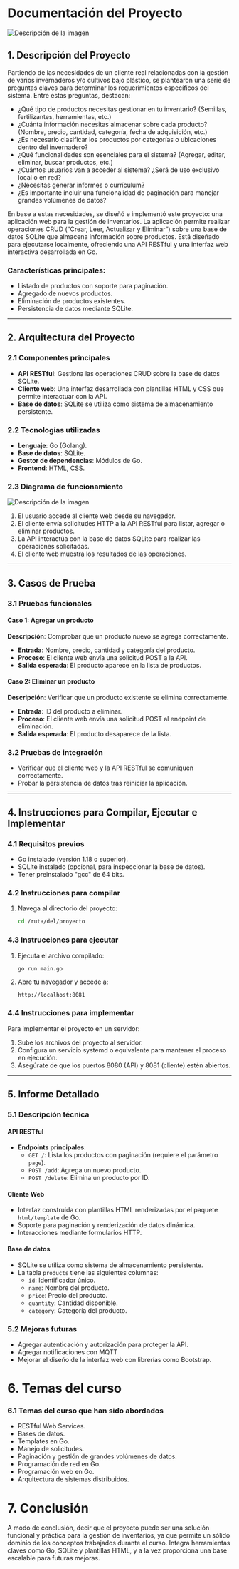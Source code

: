 # Documentación del Proyecto
![Descripción de la imagen](imagenes/708189420_227701151_1706x1280.webp)

## 1. Descripción del Proyecto
Partiendo de las necesidades de un cliente real relacionadas con la gestión de varios invernaderos y/o cultivos bajo plástico, se plantearon una serie de preguntas claves para determinar los requerimientos específicos del sistema. Entre estas preguntas, destacan:

- ¿Qué tipo de productos necesitas gestionar en tu inventario? (Semillas, fertilizantes, herramientas, etc.)
- ¿Cuánta información necesitas almacenar sobre cada producto? (Nombre, precio, cantidad, categoría, fecha de adquisición, etc.)
- ¿Es necesario clasificar los productos por categorías o ubicaciones dentro del invernadero?
- ¿Qué funcionalidades son esenciales para el sistema? (Agregar, editar, eliminar, buscar productos, etc.)
- ¿Cuántos usuarios van a acceder al sistema? ¿Será de uso exclusivo local o en red?
- ¿Necesitas generar informes o currículum?
- ¿Es importante incluir una funcionalidad de paginación para manejar grandes volúmenes de datos?

En base a estas necesidades, se diseñó e implementó este proyecto: una aplicación web para la gestión de inventarios. La aplicación permite realizar operaciones CRUD (“Crear, Leer, Actualizar y Eliminar”) sobre una base de datos SQLite que almacena información sobre productos. Está diseñado para ejecutarse localmente, ofreciendo una API RESTful y una interfaz web interactiva desarrollada en Go.

### Características principales:
- Listado de productos con soporte para paginación.
- Agregado de nuevos productos.
- Eliminación de productos existentes.
- Persistencia de datos mediante SQLite.

---

## 2. Arquitectura del Proyecto

### 2.1 Componentes principales
- **API RESTful**: Gestiona las operaciones CRUD sobre la base de datos SQLite.
- **Cliente web**: Una interfaz desarrollada con plantillas HTML y CSS que permite interactuar con la API.
- **Base de datos**: SQLite se utiliza como sistema de almacenamiento persistente.

### 2.2 Tecnologías utilizadas
- **Lenguaje**: Go (Golang).
- **Base de datos**: SQLite.
- **Gestor de dependencias**: Módulos de Go.
- **Frontend**: HTML, CSS.

### 2.3 Diagrama de funcionamiento
![Descripción de la imagen](imagenes/Captura.PNG)
1. El usuario accede al cliente web desde su navegador.
2. El cliente envía solicitudes HTTP a la API RESTful para listar, agregar o eliminar productos.
3. La API interactúa con la base de datos SQLite para realizar las operaciones solicitadas.
4. El cliente web muestra los resultados de las operaciones.

---

## 3. Casos de Prueba

### 3.1 Pruebas funcionales

#### **Caso 1: Agregar un producto**
**Descripción**: Comprobar que un producto nuevo se agrega correctamente.
- **Entrada**: Nombre, precio, cantidad y categoría del producto.
- **Proceso**: El cliente web envía una solicitud POST a la API.
- **Salida esperada**: El producto aparece en la lista de productos.

#### **Caso 2: Eliminar un producto**
**Descripción**: Verificar que un producto existente se elimina correctamente.
- **Entrada**: ID del producto a eliminar.
- **Proceso**: El cliente web envía una solicitud POST al endpoint de eliminación.
- **Salida esperada**: El producto desaparece de la lista.

### 3.2 Pruebas de integración
- Verificar que el cliente web y la API RESTful se comuniquen correctamente.
- Probar la persistencia de datos tras reiniciar la aplicación.

---

## 4. Instrucciones para Compilar, Ejecutar e Implementar

### 4.1 Requisitos previos
- Go instalado (versión 1.18 o superior).
- SQLite instalado (opcional, para inspeccionar la base de datos).
- Tener preinstalado "gcc" de 64 bits.

### 4.2 Instrucciones para compilar
1. Navega al directorio del proyecto:
   ```bash
   cd /ruta/del/proyecto
   ```
### 4.3 Instrucciones para ejecutar
1. Ejecuta el archivo compilado:
   ```bash
   go run main.go
   ```
2. Abre tu navegador y accede a:
   ```
   http://localhost:8081
   ```

### 4.4 Instrucciones para implementar
Para implementar el proyecto en un servidor:
1. Sube los archivos del proyecto al servidor.
2. Configura un servicio systemd o equivalente para mantener el proceso en ejecución.
3. Asegúrate de que los puertos 8080 (API) y 8081 (cliente) estén abiertos.

---

## 5. Informe Detallado

### 5.1 Descripción técnica
#### **API RESTful**
- **Endpoints principales**:
  - `GET /`: Lista los productos con paginación (requiere el parámetro `page`).
  - `POST /add`: Agrega un nuevo producto.
  - `POST /delete`: Elimina un producto por ID.

#### **Cliente Web**
- Interfaz construida con plantillas HTML renderizadas por el paquete `html/template` de Go.
- Soporte para paginación y renderización de datos dinámica.
- Interacciones mediante formularios HTTP.

#### **Base de datos**
- SQLite se utiliza como sistema de almacenamiento persistente.
- La tabla `products` tiene las siguientes columnas:
  - `id`: Identificador único.
  - `name`: Nombre del producto.
  - `price`: Precio del producto.
  - `quantity`: Cantidad disponible.
  - `category`: Categoría del producto.

### 5.2 Mejoras futuras
- Agregar autenticación y autorización para proteger la API.
- Agregar notificaciones con MQTT
- Mejorar el diseño de la interfaz web con librerías como Bootstrap.

# 6. Temas del curso

### 6.1 Temas del curso que han sido abordados
- RESTful Web Services.
- Bases de datos.
- Templates en Go.
- Manejo de solicitudes.
- Paginación y gestión de grandes volúmenes de datos.
- Programación de red en Go.
- Programación web en Go.
- Arquitectura de sistemas distribuidos.

# 7. Conclusión 
A modo de conclusión, decir que el proyecto puede ser una solución funcional y práctica para la gestión de inventarios, ya que permite un sólido dominio de los conceptos trabajados durante el curso. Integra herramientas claves como Go, SQLite y plantillas HTML, y 
 a la vez proporciona una base escalable para futuras mejoras. 


